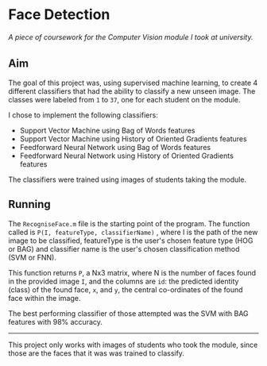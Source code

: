 # Face Detection


###### A piece of coursework for the Computer Vision module I took at university.

## Aim

The goal of this project was, using supervised machine learning, to create 4 different classifiers that had the ability to classify a new unseen image. The classes were labeled from `1` to `37`, one for each student on the module.

I chose to implement the following classifiers:

- Support Vector Machine using Bag of Words features
- Support Vector Machine using History of Oriented Gradients features
- Feedforward Neural Network using Bag of Words features
- Feedforward Neural Network using History of Oriented Gradients features

The classifiers were trained using images of students taking the module.

## Running
The `RecogniseFace.m` file is the starting point of the program. The function called is `P(I, featureType, classifierName)`
, where I is the path of the new image to be classified, featureType is the user's chosen feature type (HOG or BAG) and classifier name is the user's chosen classification method (SVM or FNN).

This function returns `P`, a Nx3 matrix, where N is the number of faces found in the provided image `I`, and the columns are `id`: the predicted identity (class) of the found face, `x`, and `y`, the central co-ordinates of the found face within the image.

The best performing classifier of those attempted was the SVM with BAG features with 98% accuracy.

---

This project only works with images of students who took the module, since those are the faces that it was was trained to classify.

